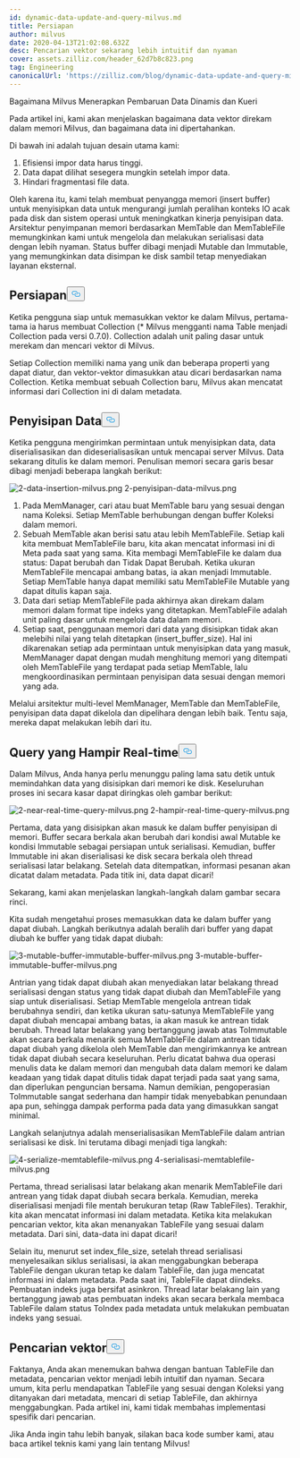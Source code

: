 ```yaml
---
id: dynamic-data-update-and-query-milvus.md
title: Persiapan
author: milvus
date: 2020-04-13T21:02:08.632Z
desc: Pencarian vektor sekarang lebih intuitif dan nyaman
cover: assets.zilliz.com/header_62d7b8c823.png
tag: Engineering
canonicalUrl: 'https://zilliz.com/blog/dynamic-data-update-and-query-milvus'
---
```

<custom-h1>Bagaimana Milvus Menerapkan Pembaruan Data Dinamis dan Kueri</custom-h1><p>Pada artikel ini, kami akan menjelaskan bagaimana data vektor direkam dalam memori Milvus, dan bagaimana data ini dipertahankan.</p>
<p>Di bawah ini adalah tujuan desain utama kami:</p>
<ol>
<li>Efisiensi impor data harus tinggi.</li>
<li>Data dapat dilihat sesegera mungkin setelah impor data.</li>
<li>Hindari fragmentasi file data.</li>
</ol>
<p>Oleh karena itu, kami telah membuat penyangga memori (insert buffer) untuk menyisipkan data untuk mengurangi jumlah peralihan konteks IO acak pada disk dan sistem operasi untuk meningkatkan kinerja penyisipan data. Arsitektur penyimpanan memori berdasarkan MemTable dan MemTableFile memungkinkan kami untuk mengelola dan melakukan serialisasi data dengan lebih nyaman. Status buffer dibagi menjadi Mutable dan Immutable, yang memungkinkan data disimpan ke disk sambil tetap menyediakan layanan eksternal.</p>
<h2 id="Preparation" class="common-anchor-header">Persiapan<button data-href="#Preparation" class="anchor-icon" translate="no">
      <svg translate="no"
        aria-hidden="true"
        focusable="false"
        height="20"
        version="1.1"
        viewBox="0 0 16 16"
        width="16"
      >
        <path
          fill="#0092E4"
          fill-rule="evenodd"
          d="M4 9h1v1H4c-1.5 0-3-1.69-3-3.5S2.55 3 4 3h4c1.45 0 3 1.69 3 3.5 0 1.41-.91 2.72-2 3.25V8.59c.58-.45 1-1.27 1-2.09C10 5.22 8.98 4 8 4H4c-.98 0-2 1.22-2 2.5S3 9 4 9zm9-3h-1v1h1c1 0 2 1.22 2 2.5S13.98 12 13 12H9c-.98 0-2-1.22-2-2.5 0-.83.42-1.64 1-2.09V6.25c-1.09.53-2 1.84-2 3.25C6 11.31 7.55 13 9 13h4c1.45 0 3-1.69 3-3.5S14.5 6 13 6z"
        ></path>
      </svg>
    </button></h2><p>Ketika pengguna siap untuk memasukkan vektor ke dalam Milvus, pertama-tama ia harus membuat Collection (* Milvus mengganti nama Table menjadi Collection pada versi 0.7.0). Collection adalah unit paling dasar untuk merekam dan mencari vektor di Milvus.</p>
<p>Setiap Collection memiliki nama yang unik dan beberapa properti yang dapat diatur, dan vektor-vektor dimasukkan atau dicari berdasarkan nama Collection. Ketika membuat sebuah Collection baru, Milvus akan mencatat informasi dari Collection ini di dalam metadata.</p>
<h2 id="Data-Insertion" class="common-anchor-header">Penyisipan Data<button data-href="#Data-Insertion" class="anchor-icon" translate="no">
      <svg translate="no"
        aria-hidden="true"
        focusable="false"
        height="20"
        version="1.1"
        viewBox="0 0 16 16"
        width="16"
      >
        <path
          fill="#0092E4"
          fill-rule="evenodd"
          d="M4 9h1v1H4c-1.5 0-3-1.69-3-3.5S2.55 3 4 3h4c1.45 0 3 1.69 3 3.5 0 1.41-.91 2.72-2 3.25V8.59c.58-.45 1-1.27 1-2.09C10 5.22 8.98 4 8 4H4c-.98 0-2 1.22-2 2.5S3 9 4 9zm9-3h-1v1h1c1 0 2 1.22 2 2.5S13.98 12 13 12H9c-.98 0-2-1.22-2-2.5 0-.83.42-1.64 1-2.09V6.25c-1.09.53-2 1.84-2 3.25C6 11.31 7.55 13 9 13h4c1.45 0 3-1.69 3-3.5S14.5 6 13 6z"
        ></path>
      </svg>
    </button></h2><p>Ketika pengguna mengirimkan permintaan untuk menyisipkan data, data diserialisasikan dan dideserialisasikan untuk mencapai server Milvus. Data sekarang ditulis ke dalam memori. Penulisan memori secara garis besar dibagi menjadi beberapa langkah berikut:</p>
<p>
  
   <span class="img-wrapper"> <img translate="no" src="https://assets.zilliz.com/2_data_insertion_milvus_99448bae50.png" alt="2-data-insertion-milvus.png" class="doc-image" id="2-data-insertion-milvus.png" />
   </span> <span class="img-wrapper"> <span>2-penyisipan-data-milvus.png</span> </span></p>
<ol>
<li>Pada MemManager, cari atau buat MemTable baru yang sesuai dengan nama Koleksi. Setiap MemTable berhubungan dengan buffer Koleksi dalam memori.</li>
<li>Sebuah MemTable akan berisi satu atau lebih MemTableFile. Setiap kali kita membuat MemTableFile baru, kita akan mencatat informasi ini di Meta pada saat yang sama. Kita membagi MemTableFile ke dalam dua status: Dapat berubah dan Tidak Dapat Berubah. Ketika ukuran MemTableFile mencapai ambang batas, ia akan menjadi Immutable. Setiap MemTable hanya dapat memiliki satu MemTableFile Mutable yang dapat ditulis kapan saja.</li>
<li>Data dari setiap MemTableFile pada akhirnya akan direkam dalam memori dalam format tipe indeks yang ditetapkan. MemTableFile adalah unit paling dasar untuk mengelola data dalam memori.</li>
<li>Setiap saat, penggunaan memori dari data yang disisipkan tidak akan melebihi nilai yang telah ditetapkan (insert_buffer_size). Hal ini dikarenakan setiap ada permintaan untuk menyisipkan data yang masuk, MemManager dapat dengan mudah menghitung memori yang ditempati oleh MemTableFile yang terdapat pada setiap MemTable, lalu mengkoordinasikan permintaan penyisipan data sesuai dengan memori yang ada.</li>
</ol>
<p>Melalui arsitektur multi-level MemManager, MemTable dan MemTableFile, penyisipan data dapat dikelola dan dipelihara dengan lebih baik. Tentu saja, mereka dapat melakukan lebih dari itu.</p>
<h2 id="Near-Real-time-Query" class="common-anchor-header">Query yang Hampir Real-time<button data-href="#Near-Real-time-Query" class="anchor-icon" translate="no">
      <svg translate="no"
        aria-hidden="true"
        focusable="false"
        height="20"
        version="1.1"
        viewBox="0 0 16 16"
        width="16"
      >
        <path
          fill="#0092E4"
          fill-rule="evenodd"
          d="M4 9h1v1H4c-1.5 0-3-1.69-3-3.5S2.55 3 4 3h4c1.45 0 3 1.69 3 3.5 0 1.41-.91 2.72-2 3.25V8.59c.58-.45 1-1.27 1-2.09C10 5.22 8.98 4 8 4H4c-.98 0-2 1.22-2 2.5S3 9 4 9zm9-3h-1v1h1c1 0 2 1.22 2 2.5S13.98 12 13 12H9c-.98 0-2-1.22-2-2.5 0-.83.42-1.64 1-2.09V6.25c-1.09.53-2 1.84-2 3.25C6 11.31 7.55 13 9 13h4c1.45 0 3-1.69 3-3.5S14.5 6 13 6z"
        ></path>
      </svg>
    </button></h2><p>Dalam Milvus, Anda hanya perlu menunggu paling lama satu detik untuk memindahkan data yang disisipkan dari memori ke disk. Keseluruhan proses ini secara kasar dapat diringkas oleh gambar berikut:</p>
<p>
  
   <span class="img-wrapper"> <img translate="no" src="https://assets.zilliz.com/2_near_real_time_query_milvus_f3cfdd00fb.png" alt="2-near-real-time-query-milvus.png" class="doc-image" id="2-near-real-time-query-milvus.png" />
   </span> <span class="img-wrapper"> <span>2-hampir-real-time-query-milvus.png</span> </span></p>
<p>Pertama, data yang disisipkan akan masuk ke dalam buffer penyisipan di memori. Buffer secara berkala akan berubah dari kondisi awal Mutable ke kondisi Immutable sebagai persiapan untuk serialisasi. Kemudian, buffer Immutable ini akan diserialisasi ke disk secara berkala oleh thread serialisasi latar belakang. Setelah data ditempatkan, informasi pesanan akan dicatat dalam metadata. Pada titik ini, data dapat dicari!</p>
<p>Sekarang, kami akan menjelaskan langkah-langkah dalam gambar secara rinci.</p>
<p>Kita sudah mengetahui proses memasukkan data ke dalam buffer yang dapat diubah. Langkah berikutnya adalah beralih dari buffer yang dapat diubah ke buffer yang tidak dapat diubah:</p>
<p>
  
   <span class="img-wrapper"> <img translate="no" src="https://assets.zilliz.com/3_mutable_buffer_immutable_buffer_milvus_282b66c5fe.png" alt="3-mutable-buffer-immutable-buffer-milvus.png" class="doc-image" id="3-mutable-buffer-immutable-buffer-milvus.png" />
   </span> <span class="img-wrapper"> <span>3-mutable-buffer-immutable-buffer-milvus.png</span> </span></p>
<p>Antrian yang tidak dapat diubah akan menyediakan latar belakang thread serialisasi dengan status yang tidak dapat diubah dan MemTableFile yang siap untuk diserialisasi. Setiap MemTable mengelola antrean tidak berubahnya sendiri, dan ketika ukuran satu-satunya MemTableFile yang dapat diubah mencapai ambang batas, ia akan masuk ke antrean tidak berubah. Thread latar belakang yang bertanggung jawab atas ToImmutable akan secara berkala menarik semua MemTableFile dalam antrean tidak dapat diubah yang dikelola oleh MemTable dan mengirimkannya ke antrean tidak dapat diubah secara keseluruhan. Perlu dicatat bahwa dua operasi menulis data ke dalam memori dan mengubah data dalam memori ke dalam keadaan yang tidak dapat ditulis tidak dapat terjadi pada saat yang sama, dan diperlukan penguncian bersama. Namun demikian, pengoperasian ToImmutable sangat sederhana dan hampir tidak menyebabkan penundaan apa pun, sehingga dampak performa pada data yang dimasukkan sangat minimal.</p>
<p>Langkah selanjutnya adalah menserialisasikan MemTableFile dalam antrian serialisasi ke disk. Ini terutama dibagi menjadi tiga langkah:</p>
<p>
  
   <span class="img-wrapper"> <img translate="no" src="https://assets.zilliz.com/4_serialize_memtablefile_milvus_95766abdfb.png" alt="4-serialize-memtablefile-milvus.png" class="doc-image" id="4-serialize-memtablefile-milvus.png" />
   </span> <span class="img-wrapper"> <span>4-serialisasi-memtablefile-milvus.png</span> </span></p>
<p>Pertama, thread serialisasi latar belakang akan menarik MemTableFile dari antrean yang tidak dapat diubah secara berkala. Kemudian, mereka diserialisasi menjadi file mentah berukuran tetap (Raw TableFiles). Terakhir, kita akan mencatat informasi ini dalam metadata. Ketika kita melakukan pencarian vektor, kita akan menanyakan TableFile yang sesuai dalam metadata. Dari sini, data-data ini dapat dicari!</p>
<p>Selain itu, menurut set index_file_size, setelah thread serialisasi menyelesaikan siklus serialisasi, ia akan menggabungkan beberapa TableFile dengan ukuran tetap ke dalam TableFile, dan juga mencatat informasi ini dalam metadata. Pada saat ini, TableFile dapat diindeks. Pembuatan indeks juga bersifat asinkron. Thread latar belakang lain yang bertanggung jawab atas pembuatan indeks akan secara berkala membaca TableFile dalam status ToIndex pada metadata untuk melakukan pembuatan indeks yang sesuai.</p>
<h2 id="Vector-search" class="common-anchor-header">Pencarian vektor<button data-href="#Vector-search" class="anchor-icon" translate="no">
      <svg translate="no"
        aria-hidden="true"
        focusable="false"
        height="20"
        version="1.1"
        viewBox="0 0 16 16"
        width="16"
      >
        <path
          fill="#0092E4"
          fill-rule="evenodd"
          d="M4 9h1v1H4c-1.5 0-3-1.69-3-3.5S2.55 3 4 3h4c1.45 0 3 1.69 3 3.5 0 1.41-.91 2.72-2 3.25V8.59c.58-.45 1-1.27 1-2.09C10 5.22 8.98 4 8 4H4c-.98 0-2 1.22-2 2.5S3 9 4 9zm9-3h-1v1h1c1 0 2 1.22 2 2.5S13.98 12 13 12H9c-.98 0-2-1.22-2-2.5 0-.83.42-1.64 1-2.09V6.25c-1.09.53-2 1.84-2 3.25C6 11.31 7.55 13 9 13h4c1.45 0 3-1.69 3-3.5S14.5 6 13 6z"
        ></path>
      </svg>
    </button></h2><p>Faktanya, Anda akan menemukan bahwa dengan bantuan TableFile dan metadata, pencarian vektor menjadi lebih intuitif dan nyaman. Secara umum, kita perlu mendapatkan TableFile yang sesuai dengan Koleksi yang ditanyakan dari metadata, mencari di setiap TableFile, dan akhirnya menggabungkan. Pada artikel ini, kami tidak membahas implementasi spesifik dari pencarian.</p>
<p>Jika Anda ingin tahu lebih banyak, silakan baca kode sumber kami, atau baca artikel teknis kami yang lain tentang Milvus!</p>
